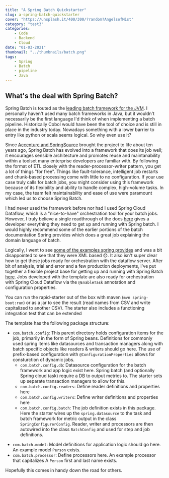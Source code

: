 ```yaml
---
title: "A Spring Batch Quickstarter"
slug: a-spring-batch-quickstarter
cover: "https://unsplash.it/400/300/?random?AngelsofMist"
category: "test3"
categories:
    - Code
    - Backend
    - Cloud
date: "01-03-2021"
thumbnail: "../thumbnails/batch.png"
tags:
    - Spring
    - Batch
    - pipeline
    - Java
---
```


## What's the deal with Spring Batch?

Spring Batch is touted as the [leading batch framework for the JVM](https://twitter.com/springbatch?lang=enhttps://twitter.com/springbatch?lang=en). I personally haven't used many batch frameworks in Java, but it wouldn't necessarily be the first language I'd think of when implementing a batch pipeline. Historically Cobol would have been the tool of choice and is still in place in the industry today. Nowadays something with a lower barrier to entry like python or scala seems logical. So why even use it?

Since [Accenture and SpringSource](https://newsroom.accenture.com/subjects/technology/accenture-and-springsource-team-to-deliver-production-version-open-source-framework-for-batch-processing.htm) brought the project to life about ten years ago, Spring Batch has evolved into a framework that does its job well; it encourages sensible architecture and promotes reuse and maintanability within a toolset many enterprise developers are familiar with. By following the format of ETL closely with the reader-processor-writer pattern, you get a lot of things "for free". Things like fault-tolerance, intelligent job restarts and chunk-based processing come with little to no configuration. If your use case truly calls for batch jobs, you might consider using this framework because of its flexibility and ability to handle complex, high-volume tasks. In my case, the team felt maintainability and ease of use were paramount which led us to choose Spring Batch.

I had never used the framework before nor had I used Spring Cloud Dataflow, which is a "nice-to-have" orchestration tool for your batch jobs. However, I truly believe a single readthrough of the docs [here](https://docs.spring.io/spring-batch/docs/current/reference/html/index.html) gives a developer everything they need to get up and running with Spring batch. I would highly recommend some of the earlier portions of the batch documentation Spring provides which does a great job explaining the domain language of batch.

Logically, I went to see [some of the examples spring provides](https://github.com/spring-projects/spring-batch/tree/master/spring-batch-samples) and was a bit disappointed to see that they were XML based 😞. It also isn't super clear how to get these jobs ready for orchestration with the dataflow server. After bit of analysis, trial and error and a few production deployments, I've put together a flexible project base for getting up and running with Spring Batch [here](https://github.com/snimmagadda1/spring-batch-rapid-starter). Jobs developed with the template are also ready for orchestration with Spring Cloud Dataflow via the `@EnableTask` annotation and configuration properties.

You can run the rapid-starter out of the box with maven (`mvn spring-boot:run`) or as a jar to see the result (read names from CSV and write capitalized to another CSV). The starter also includes a functioning integration test that can be extended

The template has the following package structure:

-   `com.batch.config`: This parent directory holds configuration items for the job, primarily in the form of Spring beans. Definitions for commonly used spring items like datasources and transaction managers along with batch specific objects like readers & writers should go here. The use of prefix-based configuration with `@ConfigurationProperties` allows for consturction of dynamic jobs.
    -   `com.batch.config.db`: Datasource configuration for the batch framework and app logic exist here. Spring batch (and optionally Spring cloud task) require a DB to output metrics to. The starter sets up separate transaction managers to allow for this.
    -   `com.batch.config.readers`: Define reader definitions and properties here
    -   `com.batch.config.writers`: Define writer definitions and properties here
    -   `com.batch.config.batch`: The job definition exists in this package. Here the starter wires up the `spring.datasource` to the task and batch framework for metric output in the class `SpringConfigurerConfig`. Reader, writer and processors are then autowired into the class `BatchConfig` and used for step and job definitions.

*   `com.batch.model`: Model definitions for application logic should go here. An example model `Person` exists.
*   `com.batch.processor`: Define processors here. An example processor that capitalizes A `Person` first and last name exists.

Hopefully this comes in handy down the road for others.
